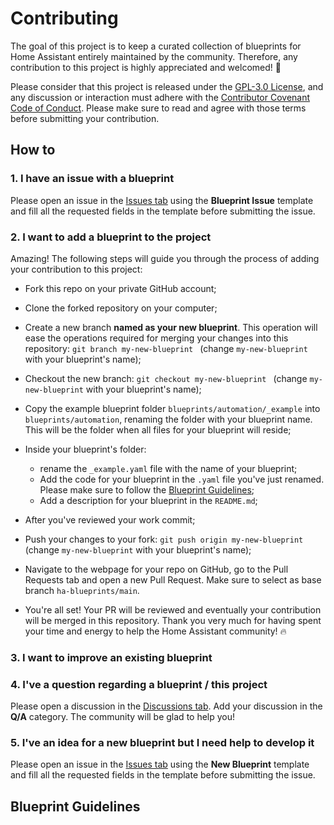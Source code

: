 # Contributing

The goal of this project is to keep a curated collection of blueprints for Home Assistant entirely maintained by the community. Therefore, any contribution to this project is highly appreciated and welcomed! :rocket:

Please consider that this project is released under the [GPL-3.0 License](LICENSE), and any discussion or interaction must adhere with the [Contributor Covenant Code of Conduct](CODE_OF_CONDUCT.md). Please make sure to read and agree with those terms before submitting your contribution.

## How to

### 1. I have an issue with a blueprint

Please open an issue in the [Issues tab](https://github.com/EPMatt/awesome-ha-blueprints/discussions) using the **Blueprint Issue** template and fill all the requested fields in the template before submitting the issue.

### 2. I want to add a blueprint to the project

Amazing! The following steps will guide you through the process of adding your contribution to this project:

* Fork this repo on your private GitHub account;
* Clone the forked repository on your computer;
* Create a new branch **named as your new blueprint**. This operation will ease the operations required for merging your changes into this repository:  ```git branch my-new-blueprint ``` (change `my-new-blueprint` with your blueprint's name);
* Checkout the new branch: ```git checkout my-new-blueprint ``` (change `my-new-blueprint` with your blueprint's name);

* Copy the example blueprint folder `blueprints/automation/_example` into `blueprints/automation`, renaming the folder with your blueprint name. This will be the folder when all files for your blueprint will reside;
* Inside your blueprint's folder:
  * rename the `_example.yaml` file with the name of your blueprint;
  * Add the code for your blueprint in the `.yaml` file you've just renamed. Please make sure to follow the [Blueprint Guidelines](CONTRIBUTING.md#Blueprint-Guidelines);
  * Add a description for your blueprint in the `README.md`;
* After you've reviewed your work commit;
* Push your changes to your fork: ```git push origin my-new-blueprint ``` (change `my-new-blueprint` with your blueprint's name);
* Navigate to the webpage for your repo on GitHub, go to the Pull Requests tab and open a new Pull Request. Make sure to select as base branch `ha-blueprints/main`.
* You're all set! Your PR will be reviewed and eventually your contribution will be merged in this repository. Thank you very much for having spent your time and energy to help the Home Assistant community! :fire:

### 3. I want to improve an existing blueprint

### 4. I've a question regarding a blueprint / this project

Please open a discussion in the [Discussions tab](https://github.com/EPMatt/awesome-ha-blueprints/discussions). Add your discussion in the **Q/A** category. The community will be glad to help you!

### 5. I've an idea for a new blueprint but I need help to develop it

Please open an issue in the [Issues tab](https://github.com/EPMatt/awesome-ha-blueprints/discussions) using the **New Blueprint** template and fill all the requested fields in the template before submitting the issue.

## Blueprint Guidelines

